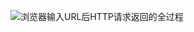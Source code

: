 
![浏览器输入URL后HTTP请求返回的全过程](https://geekmubai-1253861834.cos.ap-shanghai.myqcloud.com/20180714105406.png)
